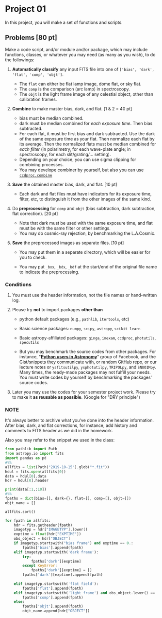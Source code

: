 # Project 01

In this project, you will make a set of functions and scripts. 

## Problems [80 pt]

Make a code script, and/or module and/or package, which may include functions, classes, or whatever you may need (as many as you wish), to do the followings:

1. **Automatically classify** any input FITS file into one of ``['bias', 'dark', 'flat', 'comp', 'objt']``.
   * The ``flat`` can either be flat lamp image, dome flat, or sky flat. 
   * The ``comp`` is the comparison (arc lamp) in spectroscopy. 
   * The ``objt`` is the light frame image of any celestial object, other than calibration frames.
2. **Combine** to make master bias, dark, and flat. [1 & 2 = 40 pt]
   * bias must be median combined. 
   * dark must be median combined for *each exposure time*. Then bias subtracted.
   * For each flat, it must be first bias and dark subtracted. Use the dark of the same exposure time as your flat. Then normalize each flat by its average. Then the normalized flats must be median combined for *each filter* (in polarimetry, for each wave-plate angle; in spectroscopy, for each slit/grating/... setting). 
   * Depending on your choice, you can use sigma clipping for combining processes.
   * You may develope combiner by yourself, but also you can use [``ccdproc.combine``](https://ccdproc.readthedocs.io/en/latest/image_combination.html) 
3. **Save** the obtained master bias, dark, and flat. [10 pt]
   * Each dark and flat files must have indicators for its exposure time, filter, etc, to distinguish it from the other images of the same kind.
4. Do **preprocessing** for `comp` and `objt` (bias subtraction, dark subtraction, flat correction). [20 pt]
   * Note that dark must be used with the same exposure time, and flat must be with the same filter or other settings.
   * You may do cosmic-ray rejection, by benchmarking the L.A.Cosmic.

5. **Save** the preprocessed images as separate files. [10 pt]

   * You may put them in a separate directory, which will be easier for you to check.

   * You may put ``_bxx``, ``_bdx``, ``_bdf`` at the start/end of the original file name to indicate the preprocessing.

### Conditions

1. You must use the header information, not the file names or hand-written log.

2. Please try **not** to import packages **other than**

   * python default packages (e.g., `pathlib`, `itertools`, etc)

   * Basic science packages: ``numpy``, ``scipy``, ``astropy``, ``scikit learn``
   * Basic astropy-affiliated packages: ``ginga``, ``imexam``, ``ccdproc``, ``photutils``, ``specutils``
   * But you may benchmark the source codes from other packages. For instance, "[**Python users in Astronomy**](https://www.facebook.com/groups/astropython/)" group of Facebook, and the Gist/snippets they communicate with, or random GitHub repo, or our lecture notes or ``ysfitsutilpy``, ``ysphotutilpy``, ``TRIPOLpy``, and ``SNUO1Mpy``. Many times, the ready-made packages may not fulfill your needs. You must write codes by yourself by benchmarking the packages' source codes.

3. Later you may use the codes for your semester project work. Please try to make it **as reusable as possible**. (Google for "DRY principle")

### NOTE

It's always better to archive what you've done into the header information. After bias, dark, and flat corrections, for instance, add history and comments to FITS header as we did in the homework.

Also you may refer to the snippet we used in the class:

```python
from pathlib import Path
from astropy.io import fits
import pandas as pd
#%%
allfits = list(Path("2019-10-15").glob("*.fit"))
hdul = fits.open(allfits[0])
data = hdul[0].data
hdr = hdul[0].header

print(data[:1,:10])
#%%
fpaths = dict(bias=[], dark={}, flat=[], comp=[], objt=[])
objt_name = []

allfits.sort()

for fpath in allfits:
    hdr = fits.getheader(fpath)
    imagetyp = hdr["IMAGETYP"].lower()
    exptime = float(hdr["EXPTIME"])
    obs_object = hdr["OBJECT"]
    if imagetyp.startswith("bias frame") and exptime == 0.:
        fpaths['bias'].append(fpath)
    elif imagetyp.startswith('dark frame'):
        try:
            fpaths['dark'][exptime]
        except KeyError:
            fpaths['dark'][exptime] = []
        fpaths['dark'][exptime].append(fpath)
        
    elif imagetyp.startswith('flat field'):
        fpaths['flat'].append(fpath)
    elif imagetyp.startswith('light frame') and obs_object.lower() == 'comp':
        fpaths['comp'].append(fpath)
    else:
        fpaths['objt'].append(fpath)
        objt_name.append(hdr["OBJECT"])
```

